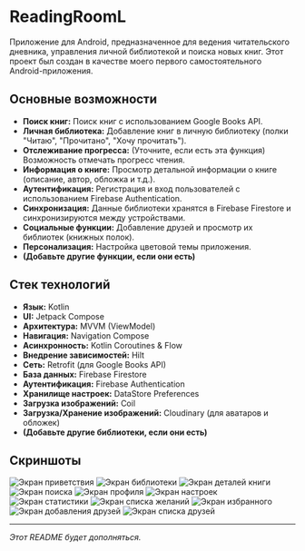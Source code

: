 # ReadingRoomL

Приложение для Android, предназначенное для ведения читательского дневника, управления личной библиотекой и поиска новых книг. Этот проект был создан в качестве моего первого самостоятельного Android-приложения.

## Основные возможности

*   **Поиск книг:** Поиск книг с использованием Google Books API.
*   **Личная библиотека:** Добавление книг в личную библиотеку (полки "Читаю", "Прочитано", "Хочу прочитать").
*   **Отслеживание прогресса:** (Уточните, если есть эта функция) Возможность отмечать прогресс чтения.
*   **Информация о книге:** Просмотр детальной информации о книге (описание, автор, обложка и т.д.).
*   **Аутентификация:** Регистрация и вход пользователей с использованием Firebase Authentication.
*   **Синхронизация:** Данные библиотеки хранятся в Firebase Firestore и синхронизируются между устройствами.
*   **Социальные функции:** Добавление друзей и просмотр их библиотек (книжных полок).
*   **Персонализация:** Настройка цветовой темы приложения.
*   **(Добавьте другие функции, если они есть)**

## Стек технологий

*   **Язык:** Kotlin
*   **UI:** Jetpack Compose
*   **Архитектура:** MVVM (ViewModel)
*   **Навигация:** Navigation Compose
*   **Асинхронность:** Kotlin Coroutines & Flow
*   **Внедрение зависимостей:** Hilt
*   **Сеть:** Retrofit (для Google Books API)
*   **База данных:** Firebase Firestore
*   **Аутентификация:** Firebase Authentication
*   **Хранилище настроек:** DataStore Preferences
*   **Загрузка изображений:** Coil
*   **Загрузка/Хранение изображений:** Cloudinary (для аватаров и обложек)
*   **(Добавьте другие библиотеки, если они есть)**

## Скриншоты

![Экран приветствия](screenshots/welcome.png)
![Экран библиотеки](screenshots/library.png)
![Экран деталей книги](screenshots/book_details.png)
![Экран поиска](screenshots/search.png)
![Экран профиля](screenshots/profile.png)
![Экран настроек](screenshots/settings.png)
![Экран статистики](screenshots/statistics.png)
![Экран списка желаний](screenshots/wishlist.png)
![Экран избранного](screenshots/favourite.png)
![Экран добавления друзей](screenshots/friends.png)
![Экран списка друзей](screenshots/friends_screen.png)

---

*Этот README будет дополняться.* 